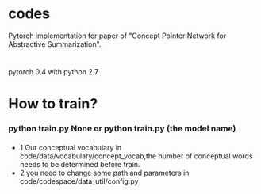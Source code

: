 # codes
Pytorch implementation for paper of "Concept Pointer Network for Abstractive Summarization".

#
pytorch 0.4 with python 2.7

# How to train?
### python train.py None or python train.py (the model name)
####
* 1 Our conceptual vocabulary in code/data/vocabulary/concept_vocab,the number of conceptual words needs to be determined before train.
* 2 you need to change some path and parameters in code/codespace/data_util/config.py
